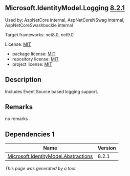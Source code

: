 Microsoft.IdentityModel.Logging [8.2.1](https://www.nuget.org/packages/Microsoft.IdentityModel.Logging/8.2.1)
--------------------

Used by: AspNetCore internal, AspNetCoreNSwag internal, AspNetCoreSwashbuckle internal

Target frameworks: net8.0, net9.0

License: [MIT](../../../../licenses/mit) 

- package license: [MIT](https://licenses.nuget.org/MIT) 
- repository license: [MIT](https://github.com/AzureAD/azure-activedirectory-identitymodel-extensions-for-dotnet) 
- project license: [MIT](https://github.com/AzureAD/azure-activedirectory-identitymodel-extensions-for-dotnet) 

Description
-----------
Includes Event Source based logging support.

Remarks
-----------
no remarks


Dependencies 1
-----------

|Name|Version|
|----------|:----|
|[Microsoft.IdentityModel.Abstractions](../../../../packages/nuget.org/microsoft.identitymodel.abstractions/8.2.1)|8.2.1|

*This page was generated by a tool.*